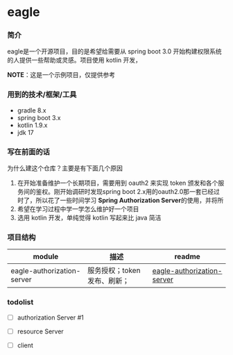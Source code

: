 # eagle
### 简介
eagle是一个开源项目，目的是希望给需要从 spring boot 3.0 开始构建权限系统的人提供一些帮助或灵感。项目使用 kotlin 开发，

**NOTE**：这是一个示例项目，仅提供参考


### 用到的技术/框架/工具
* gradle 8.x
* spring boot 3.x
* kotlin 1.9.x
* jdk 17

### 写在前面的话

为什么建这个仓库？主要是有下面几个原因
1. 在开始准备维护一个长期项目，需要用到 oauth2 来实现 token 颁发和各个服务间的鉴权。刚开始调研时发现spring boot 2.x用的oauth2.0那一套已经过时了，所以花了一些时间学习 **Spring Authorization Server**的使用，并将所
2. 希望在学习过程中学一学怎么维护好一个项目
3. 选用 kotlin 开发，单纯觉得 kotlin 写起来比 java 简洁

### 项目结构

| module | 描述               | readme                                                              |
|--------|------------------|---------------------------------------------------------------------|
| eagle-authorization-server | 服务授权；token发布、刷新； | [eagle-authorization-server](/eagle-authorization-server/README.md) |


### todolist

- [ ] authorization Server #1
- [ ] resource Server
- [ ] client 


